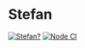 # Stefan
[![Stefan?](https://img.shields.io/badge/Stefan%3F-Stefan%20cool.-green)](https://google.com/search?query=stefan)
[![Node CI](https://github.com/nickacide/test/actions/workflows/node.js.yml/badge.svg)](https://github.com/nickacide/test/actions/workflows/node.js.yml)
